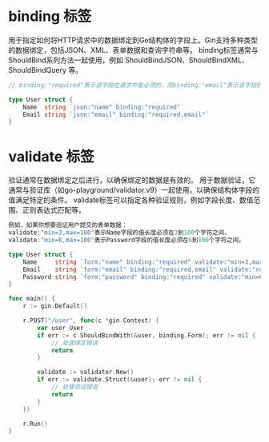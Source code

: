 # binding 标签
用于指定如何将HTTP请求中的数据绑定到Go结构体的字段上。Gin支持多种类型的数据绑定，包括JSON、XML、表单数据和查询字符串等。
binding标签通常与ShouldBind系列方法一起使用，例如 ShouldBindJSON、ShouldBindXML、ShouldBindQuery 等。

```go
// binding:"required"表示该字段在请求中是必须的，而binding:"email"表示该字段的值必须符合电子邮件地址的格式。

type User struct {
    Name  string `json:"name" binding:"required"`
    Email string `json:"email" binding:"required,email"`
}
```

# validate 标签
验证通常在数据绑定之后进行，以确保绑定的数据是有效的。
用于数据验证，它通常与验证库（如go-playground/validator.v9）一起使用，以确保结构体字段的值满足特定的条件。
validate标签可以指定各种验证规则，例如字段长度、数值范围、正则表达式匹配等。

```go
例如，如果你想要验证用户提交的表单数据：
validate:"min=3,max=100"表示Name字段的值长度必须在3到100个字符之间，
validate:"min=6,max=100"表示Password字段的值长度必须在6到100个字符之间。

type User struct {
    Name     string `form:"name" binding:"required" validate:"min=3,max=100"`
    Email    string `form:"email" binding:"required,email" validate:"required,email"`
    Password string `form:"password" binding:"required" validate:"min=6,max=100"`
}

func main() {
    r := gin.Default()

    r.POST("/user", func(c *gin.Context) {
        var user User
        if err := c.ShouldBindWith(&user, binding.Form); err != nil {
            // 处理绑定错误
            return
        }

        validate := validator.New()
        if err := validate.Struct(&user); err != nil {
            // 处理验证错误
            return
        }
    })

    r.Run()
}
```
